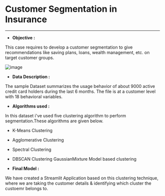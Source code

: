 # Customer Segmentation in Insurance
----------------------------------------------------------------------------------------------------------------------------------------------------------------------------------
* **Objective :**
  
This case requires to develop a customer segmentation to give recommendations like saving plans, loans, wealth management, etc. on target customer groups. 

![image](https://github.com/user-attachments/assets/4f3f2e7c-0f70-4510-a28b-bbb9dd5bfc87)

* **Data Description :**

The sample Dataset summarizes the usage behavior of about 9000 active credit card holders during the last 6 months. The file is at a customer level with 18 behavioral variables.

* **Algorithms used :**

In this dataset i've used five clustering algorithm to perform segmentation.These algorithms are given below.

   * K-Means Clustering
   * Agglomerative Clustering
   * Spectral Clustering
   * DBSCAN Clustering
      GaussianMixture Model based clustering

* **Final Model :**
  
We have created a Streamlit Application based on this clustering technique, where we are taking the customer details & identifying which cluster the custoemr belongs to.
